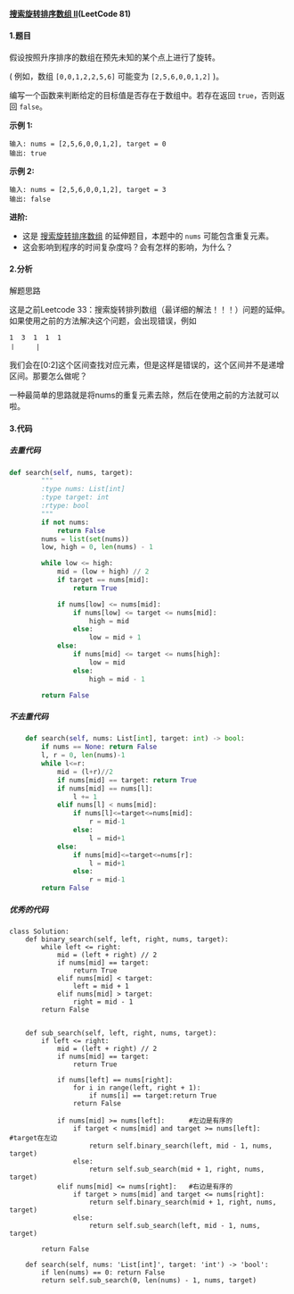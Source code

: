 #### [搜索旋转排序数组 II](https://leetcode-cn.com/problems/search-in-rotated-sorted-array-ii/)(LeetCode 81)

#### 1.题目

假设按照升序排序的数组在预先未知的某个点上进行了旋转。

( 例如，数组 `[0,0,1,2,2,5,6]` 可能变为 `[2,5,6,0,0,1,2]` )。

编写一个函数来判断给定的目标值是否存在于数组中。若存在返回 `true`，否则返回 `false`。

**示例 1:**

```
输入: nums = [2,5,6,0,0,1,2], target = 0
输出: true
```

**示例 2:**

```
输入: nums = [2,5,6,0,0,1,2], target = 3
输出: false
```

**进阶:**

- 这是 [搜索旋转排序数组](https://leetcode-cn.com/problems/search-in-rotated-sorted-array/description/) 的延伸题目，本题中的 `nums`  可能包含重复元素。
- 这会影响到程序的时间复杂度吗？会有怎样的影响，为什么？

#### 2.分析

解题思路

这是之前Leetcode 33：搜索旋转排列数组（最详细的解法！！！）问题的延伸。如果使用之前的方法解决这个问题，会出现错误，例如

```
1  3  1  1  1
丨     |

```

我们会在[0:2]这个区间查找对应元素，但是这样是错误的，这个区间并不是递增区间。那要怎么做呢？

一种最简单的思路就是将nums的重复元素去除，然后在使用之前的方法就可以啦。

#### 3.代码

##### 去重代码

```python
def search(self, nums, target):
        """
        :type nums: List[int]
        :type target: int
        :rtype: bool
        """
        if not nums:
            return False
        nums = list(set(nums))
        low, high = 0, len(nums) - 1

        while low <= high:
            mid = (low + high) // 2
            if target == nums[mid]:
                return True

            if nums[low] <= nums[mid]:
                if nums[low] <= target <= nums[mid]:
                    high = mid
                else:
                    low = mid + 1
            else:
                if nums[mid] <= target <= nums[high]:
                    low = mid
                else:
                    high = mid - 1

        return False
```

##### 不去重代码

```python
    def search(self, nums: List[int], target: int) -> bool:
        if nums == None: return False
        l, r = 0, len(nums)-1
        while l<=r:
            mid = (l+r)//2
            if nums[mid] == target: return True
            if nums[mid] == nums[l]:
                l += 1
            elif nums[l] < nums[mid]:
                if nums[l]<=target<=nums[mid]:
                    r = mid-1
                else:
                    l = mid+1
            else:
                if nums[mid]<=target<=nums[r]:
                    l = mid+1
                else:
                    r = mid-1
        return False
```

##### 优秀的代码

```
class Solution:
    def binary_search(self, left, right, nums, target):
        while left <= right:
            mid = (left + right) // 2
            if nums[mid] == target:
                return True
            elif nums[mid] < target:
                left = mid + 1
            elif nums[mid] > target:
                right = mid - 1
        return False


    def sub_search(self, left, right, nums, target):
        if left <= right:
            mid = (left + right) // 2
            if nums[mid] == target:
                return True

            if nums[left] == nums[right]:
                for i in range(left, right + 1):
                    if nums[i] == target:return True
                return False

            if nums[mid] >= nums[left]:      #左边是有序的
                if target < nums[mid] and target >= nums[left]:      #target在左边
                    return self.binary_search(left, mid - 1, nums, target)
                else:
                    return self.sub_search(mid + 1, right, nums, target)
            elif nums[mid] <= nums[right]:   #右边是有序的
                if target > nums[mid] and target <= nums[right]:
                    return self.binary_search(mid + 1, right, nums, target)
                else:
                    return self.sub_search(left, mid - 1, nums, target)

        return False

    def search(self, nums: 'List[int]', target: 'int') -> 'bool':
        if len(nums) == 0: return False
        return self.sub_search(0, len(nums) - 1, nums, target)
```

